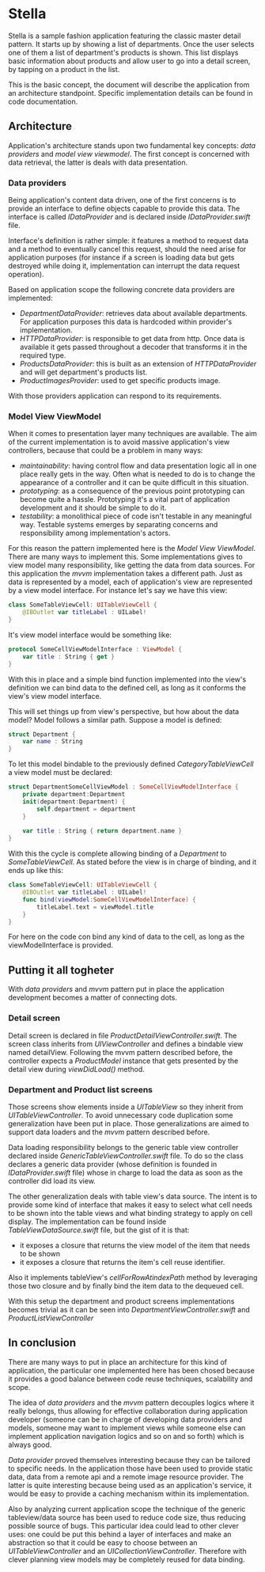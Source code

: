 # Stella

Stella is a sample fashion application featuring the classic master detail pattern. It starts up by showing a list of departments. Once the user selects one of them a list of department's products is shown. This list displays basic information about products and allow user to go into a detail screen, by tapping on a product in the list.

This is the basic concept, the document will describe the application from an architecture standpoint. Specific implementation details can be found in code documentation.

## Architecture

Application's architecture stands upon two fundamental key concepts: *data providers* and *model view viewmodel*. The first concept is concerned with data retrieval, the latter is deals with data presentation.

### Data providers

Being application's content data driven, one of the first concerns is to provide an interface to define objects capable to provide this data. The interface is called *IDataProvider* and is declared inside *IDataProvider.swift* file.

Interface's definition is rather simple: it features a method to request data and a method to eventually cancel this request, should the need arise for application purposes (for instance if a screen is loading data but gets destroyed while doing it, implementation can interrupt the data request operation).

Based on application scope the following concrete data providers are implemented:

* *DepartmentDataProvider*: retrieves data about available departments. For application purposes this data is hardcoded within provider's implementation.
* *HTTPDataProvider*: is responsible to get data from http. Once data is available it gets passed throughout a decoder that transforms it in the required type.
* *ProductsDataProvider*: this is built as an extension of *HTTPDataProvider* and will get department's products list.
* *ProductImagesProvider*: used to get specific products image.

With those providers application can respond to its requirements.

### Model View ViewModel

When it comes to presentation layer many techniques are available. The aim of the current implementation is to avoid massive application's view controllers, because that could be a problem in many ways:

* *maintainability*: having control flow and data presentation logic all in one place really gets in the way. Often what is needed to do is to change the appearance of a controller and it can be quite difficult in this situation.
* *prototyping*: as a consequence of the previous point prototyping can become quite a hassle. Prototyping it's a vital part of application development and it should be simple to do it.
* *testability*: a monolithical piece of code isn't testable in any meaningful way. Testable systems emerges by separating concerns and responsibility among implementation's actors.

For this reason the pattern implemented here is the *Model View ViewModel*. There are many ways to implement this. Some implementations gives to view model many responsibility, like getting the data from data sources.  For this application the *mvvm* implementation takes a different path. Just as data is represented by a model, each of application's view are represented by a view model interface. For instance let's say we have this view:
```swift
class SomeTableViewCell: UITableViewCell {
    @IBOutlet var titleLabel : UILabel!
}
```

It's view model interface would be something like:
```swift
protocol SomeCellViewModelInterface : ViewModel {
    var title : String { get }
}
```

With this in place and a simple bind function implemented into the view's definition we can bind data to the defined cell, as long as it conforms the view's view model interface.

This will set things up from view's perspective, but how about the data model? Model follows a similar path. Suppose a model is defined:

```swift
struct Department {
    var name : String
}
```

To let this model bindable to the previously defined *CategoryTableViewCell* a view model must be declared:

```swift
struct DepartmentSomeCellViewModel : SomeCellViewModelInterface {
    private department:Department
    init(department:Department) {
        self.department = department
    }
    
    var title : String { return department.name }
}
```

With this the cycle is complete allowing binding of a *Department* to *SomeTableViewCell*.
As stated before the view is in charge of binding, and it ends up like this:
```swift
class SomeTableViewCell: UITableViewCell {
    @IBOutlet var titleLabel : UILabel!
    func bind(viewModel:SomeCellViewModelInterface) {
        titleLabel.text = viewModel.title
    }
}
```

For here on the code con bind any kind of data to the cell, as long as the viewModelInterface is provided.

## Putting it all togheter
With *data providers* and *mvvm* pattern put in place the application development becomes a matter of connecting dots.

### Detail screen
Detail screen is declared in file *ProductDetailViewController.swift*. The screen class inherits from *UIViewController* and defines a bindable view named detailView. Following the mvvm pattern described before, the controller expects a *ProductModel* instance that gets presented by the detail view during *viewDidLoad()* method.

### Department and Product list screens
Those screens show elements inside a *UITableView* so they inherit from *UITableViewController*. To avoid unnecessary code duplication some generalization have been put in place. Those generalizations are aimed to support data loaders and the *mvvm* pattern described before.

Data loading responsibility belongs to the generic table view controller declared inside *GenericTableViewController.swift* file. To do so the class declares a generic data provider (whose definition is founded in *IDataProvider.swift* file) whose in charge to load the data as soon as the controller did load its view.

The other generalization deals with table view's data source. The intent is to provide some kind of interface that makes it easy to select what cell needs to be shown into the table views and what binding strategy to apply on cell display. The implementation can be found inside *TableViewDataSource.swift* file, but the gist of it is that:

- it exposes a closure that returns the view model of the item that needs to be shown
- it exposes a closure that returns the item's cell reuse identifier.

Also it implements tableView's *cellForRowAtindexPath* method by leveraging those two closure and by finally bind the item data to the dequeued cell.

With this setup the department and product screens implementations becomes trivial as it can be seen into *DepartmentViewController.swift* and *ProductListViewController*

## In conclusion
There are many ways to put in place an architecture for this kind of application, the particular one implemented here has been chosed because it provides a good balance between code reuse techniques, scalability and scope.

The idea of *data providers* and the *mvvm* pattern decouples logics where it really belongs, thus allowing for effective collaboration during application developer (someone can be in charge of developing data providers and models, someone may want to implement views while someone else can implement application navigation logics and so on and so forth) which is always good.

*Data provider* proved themselves interesting because they can be tailored to specific needs. In the application those have been used to provide static data, data from a remote api and a remote image resource provider. The latter is quite interesting because being used as an application's service, it would be easy to provide a caching mechanism within its implementation.

Also by analyzing current application scope the technique of the generic tableview/data source has been used to reduce code size, thus reducing possible source of bugs. This particular idea could lead to other clever uses: one could be put this behind a layer of interfaces and make an abstraction so that it could be easy to choose between an *UITableViewController* and an *UICollectionViewController*. Therefore with clever planning view models may be completely reused for data binding.

